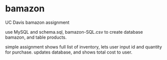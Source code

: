 # bamazon
UC Davis bamazon assignment

use MySQL and schema.sql, bamazon-SQL.csv to create database bamazon, and table products.

simple assignment shows full list of inventory, lets user input id and quantity for purchase. 
updates database, and shows total cost to user.

